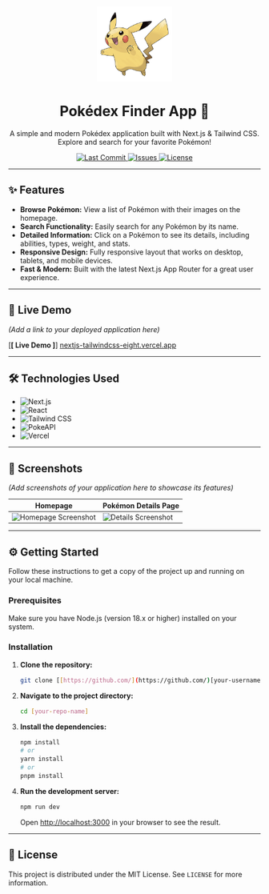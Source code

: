 <div align="center">
  <img src="https://raw.githubusercontent.com/PokeAPI/sprites/master/sprites/pokemon/other/official-artwork/25.png" width="150" />
  <h1>
    Pokédex Finder App 📖
  </h1>
  <p>
    A simple and modern Pokédex application built with Next.js & Tailwind CSS. <br /> Explore and search for your favorite Pokémon!
  </p>

  <!-- Badges -->
  <p>
    <a href="https://github.com/chumangkorn/nextjs-tailwindcss/graphs/commit-activity">
      <img src="https://img.shields.io/github/last-commit/chumangkorn/nextjs-tailwindcss?style=for-the-badge" alt="Last Commit">
    </a>
    <a href="https://github.com/chumangkorn/nextjs-tailwindcss/issues">
      <img src="https://img.shields.io/github/issues/chumangkorn/nextjs-tailwindcss?style=for-the-badge" alt="Issues">
    </a>
    <a href="https://github.com/chumangkorn/nextjs-tailwindcss/blob/main/LICENSE">
      <img src="https://img.shields.io/github/license/chumangkorn/nextjs-tailwindcss?style=for-the-badge" alt="License">
    </a>
  </p>

</div>

---

## ✨ Features

- **Browse Pokémon:** View a list of Pokémon with their images on the homepage.
- **Search Functionality:** Easily search for any Pokémon by its name.
- **Detailed Information:** Click on a Pokémon to see its details, including abilities, types, weight, and stats.
- **Responsive Design:** Fully responsive layout that works on desktop, tablets, and mobile devices.
- **Fast & Modern:** Built with the latest Next.js App Router for a great user experience.

---

## 🚀 Live Demo

*(Add a link to your deployed application here)*

[**[ Live Demo ]**] [nextjs-tailwindcss-eight.vercel.app](https://nextjs-tailwindcss-eight.vercel.app/)

---

## 🛠️ Technologies Used

- ![Next.js](https://img.shields.io/badge/Next.js-000000?style=for-the-badge&logo=nextdotjs&logoColor=white)
- ![React](https://img.shields.io/badge/React-20232A?style=for-the-badge&logo=react&logoColor=61DAFB)
- ![Tailwind CSS](https://img.shields.io/badge/Tailwind_CSS-38B2AC?style=for-the-badge&logo=tailwind-css&logoColor=white)
- ![PokeAPI](https://img.shields.io/badge/PokéAPI-EF5350?style=for-the-badge&logo=pokemon&logoColor=white)
- ![Vercel](https://img.shields.io/badge/Vercel-000000?style=for-the-badge&logo=vercel&logoColor=white)

---

## 📸 Screenshots

*(Add screenshots of your application here to showcase its features)*

| Homepage                                 | Pokémon Details Page                    |
| ---------------------------------------- | --------------------------------------- |
| ![Homepage Screenshot](https://github.com/user-attachments/assets/a018cf70-854c-4ca4-b2cf-0acb7c5c2688) | ![Details Screenshot](https://github.com/user-attachments/assets/8728c934-ad50-493d-af1c-8d7aab228972) |


---

## ⚙️ Getting Started

Follow these instructions to get a copy of the project up and running on your local machine.

### Prerequisites

Make sure you have Node.js (version 18.x or higher) installed on your system.

### Installation

1.  **Clone the repository:**
    ```bash
    git clone [[https://github.com/](https://github.com/)[your-username]/[your-repo-name].git](https://github.com/ChuMangkorn/nextjs-tailwindcss.git)
    ```

2.  **Navigate to the project directory:**
    ```bash
    cd [your-repo-name]
    ```

3.  **Install the dependencies:**
    ```bash
    npm install
    # or
    yarn install
    # or
    pnpm install
    ```

4.  **Run the development server:**
    ```bash
    npm run dev
    ```

    Open [http://localhost:3000](http://localhost:3000) in your browser to see the result.

---

## 📜 License

This project is distributed under the MIT License. See `LICENSE` for more information.

